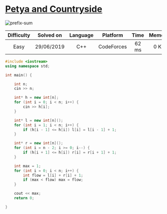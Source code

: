 # [Petya and Countryside](https://codeforces.com/contest/66/problem/B)

 ![prefix-sum](https://img.shields.io/badge/Prefix%20Sum-blue.svg?style=flat-square)

| Difficulty | Solved on  | Language   | Platform   | Time       | Memory     |
| :--------: | :--------: | :--------: | :--------: | :--------: | :--------: |
| Easy       | 29/06/2019 | C++        | CodeForces | 62 ms      | 0 KB       |

```c++
#include <iostream>
using namespace std;

int main() {

    int n;
    cin >> n;

    int* h = new int[n];
    for (int i = 0; i < n; i++) {
        cin >> h[i];
    }

    int* l = new int[n]();
    for (int i = 1; i < n; i++) {
        if (h[i - 1] <= h[i]) l[i] = l[i - 1] + 1;
    }

    int* r = new int[n]();
    for (int i = n - 2; i >= 0; i--) {
        if (h[i + 1] <= h[i]) r[i] = r[i + 1] + 1;
    }

    int max = 1;
    for (int i = 0; i < n; i++) {
        int flow = l[i] + r[i] + 1;
        if (max < flow) max = flow;
    }

    cout << max;
    return 0;

}
```
